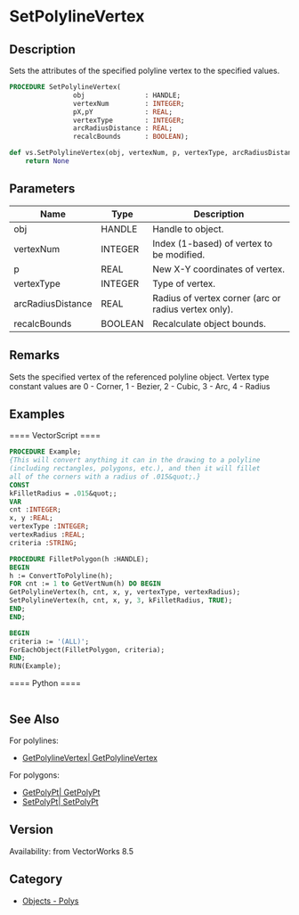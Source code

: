 # SetPolylineVertex

## Description
Sets the attributes of the specified polyline vertex to the specified values.

```pascal
PROCEDURE SetPolylineVertex(
				obj               : HANDLE;
				vertexNum         : INTEGER;
				pX,pY             : REAL;
				vertexType        : INTEGER;
				arcRadiusDistance : REAL;
				recalcBounds      : BOOLEAN);
```

```python
def vs.SetPolylineVertex(obj, vertexNum, p, vertexType, arcRadiusDistance, recalcBounds):
    return None
```

## Parameters
|Name|Type|Description|
|---|---|---|
|obj|HANDLE|Handle to object.|
|vertexNum|INTEGER|Index (1-based) of vertex to be modified.|
|p|REAL|New X-Y coordinates of vertex.|
|vertexType|INTEGER|Type of vertex.|
|arcRadiusDistance|REAL|Radius of vertex corner (arc or radius vertex only).|
|recalcBounds|BOOLEAN|Recalculate object bounds.|

## Remarks
Sets the specified vertex of the referenced polyline object.  Vertex type constant values are 0 - Corner, 1 - Bezier, 2 - Cubic, 3 - Arc, 4 - Radius

## Examples
==== VectorScript ====
```pascal
PROCEDURE Example;
{This will convert anything it can in the drawing to a polyline
(including rectangles, polygons, etc.), and then it will fillet
all of the corners with a radius of .015&quot;.}
CONST
kFilletRadius = .015&quot;;
VAR
cnt :INTEGER;
x, y :REAL;
vertexType :INTEGER;
vertexRadius :REAL;
criteria :STRING;

PROCEDURE FilletPolygon(h :HANDLE);
BEGIN
h := ConvertToPolyline(h);
FOR cnt := 1 to GetVertNum(h) DO BEGIN
GetPolylineVertex(h, cnt, x, y, vertexType, vertexRadius);
SetPolylineVertex(h, cnt, x, y, 3, kFilletRadius, TRUE);
END;
END;

BEGIN
criteria := '(ALL)';
ForEachObject(FilletPolygon, criteria);
END;
RUN(Example);
```
==== Python ====
```python

```

## See Also
For polylines:
* [GetPolylineVertex| GetPolylineVertex](GetPolylineVertex|%20GetPolylineVertex.md)

For polygons:
* [GetPolyPt| GetPolyPt](GetPolyPt|%20GetPolyPt.md)
* [SetPolyPt| SetPolyPt](SetPolyPt|%20SetPolyPt.md)

## Version
Availability: from VectorWorks 8.5

## Category
* [Objects - Polys](../Categories/Objects%20-%20Polys.md)
